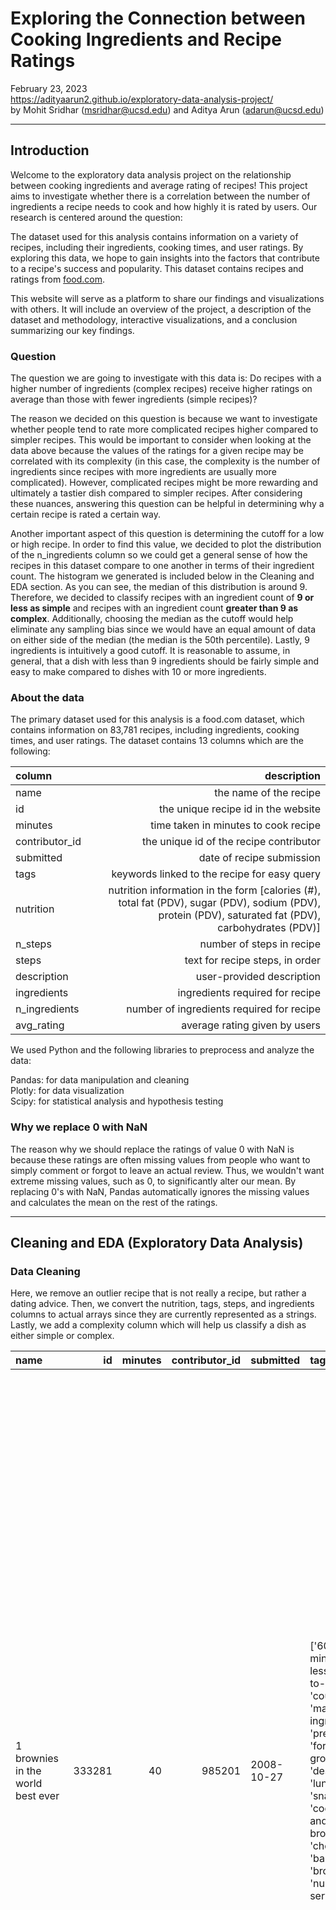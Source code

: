 # Exploring the Connection between Cooking Ingredients and Recipe Ratings

February 23, 2023 \
https://adityaarun2.github.io/exploratory-data-analysis-project/ \
by Mohit Sridhar (msridhar@ucsd.edu) and Aditya Arun (adarun@ucsd.edu)

---

## Introduction

Welcome to the exploratory data analysis project on the relationship between cooking ingredients and average rating of recipes! This project aims to investigate whether there is a correlation between the number of ingredients a recipe needs to cook and how highly it is rated by users. Our research is centered around the question: 

The dataset used for this analysis contains information on a variety of recipes, including their ingredients, cooking times, and user ratings. By exploring this data, we hope to gain insights into the factors that contribute to a recipe's success and popularity. This dataset contains recipes and ratings from <a href='food.com'> food.com</a>.

This website will serve as a platform to share our findings and visualizations with others. It will include an overview of the project, a description of the dataset and methodology, interactive visualizations, and a conclusion summarizing our key findings.

### Question

The question we are going to investigate with this data is: Do recipes with a higher number of ingredients (complex recipes) receive higher ratings on average than those with fewer ingredients (simple recipes)?

The reason we decided on this question is because we want to investigate whether people tend to rate more complicated recipes higher compared to simpler recipes. This would be important to consider when looking at the data above because the values of the ratings for a given recipe may be correlated with its complexity (in this case, the complexity is the number of ingredients since recipes with more ingredients are usually more complicated). However, complicated recipes might be more rewarding and ultimately a tastier dish compared to simpler recipes. After considering these nuances, answering this question can be helpful in determining why a certain recipe is rated a certain way.

Another important aspect of this question is determining the cutoff for a low or high recipe. In order to find this value, we decided to plot the distribution of the n_ingredients column so we could get a general sense of how the recipes in this dataset compare to one another in terms of their ingredient count. The histogram we generated is included below in the Cleaning and EDA section. As you can see, the median of this distribution is around 9. Therefore, we decided to classify recipes with an ingredient count of **9 or less as simple** and recipes with an ingredient count **greater than 9 as complex**. Additionally, choosing the median as the cutoff would help eliminate any sampling bias since we would have an equal amount of data on either side of the median (the median is the 50th percentile). Lastly, 9 ingredients is intuitively a good cutoff. It is reasonable to assume, in general, that a dish with less than 9 ingredients should be fairly simple and easy to make compared to dishes with 10 or more ingredients.

### About the data

The primary dataset used for this analysis is a food.com dataset, which contains information on 83,781 recipes, including ingredients, cooking times, and user ratings.
The dataset contains 13 columns which are the following:


| column     |   description |
|:------------|--------:|
| name   |       the name of the recipe |
| id |     the unique recipe id in the website |
| minutes | time taken in minutes to cook recipe |
| contributor_id |     the unique id of the recipe contributor |
| submitted |       date of recipe submission |
| tags   |      keywords linked to the recipe for easy query |
| nutrition | nutrition information in the form [calories (#), total fat (PDV), sugar (PDV), sodium (PDV), protein (PDV), saturated fat (PDV), carbohydrates (PDV)] |
| n_steps |  number of steps in recipe  |
| steps | text for recipe steps, in order|
| description | user-provided description |
| ingredients	| ingredients required for recipe |
| n_ingredients |	number of ingredients required for recipe |
| avg_rating | average rating given by users |

We used Python and the following libraries to preprocess and analyze the data:

Pandas: for data manipulation and cleaning \
Plotly: for data visualization \
Scipy: for statistical analysis and hypothesis testing

### Why we replace 0 with NaN

The reason why we should replace the ratings of value 0 with NaN is because these ratings are often missing values from people who want to simply comment or forgot to leave an actual review. Thus, we wouldn't want extreme missing values, such as 0, to significantly alter our mean. By replacing 0's with NaN, Pandas automatically ignores the missing values and calculates the mean on the rest of the ratings.

---

## Cleaning and EDA (Exploratory Data Analysis)

### Data Cleaning
Here, we remove an outlier recipe that is not really a recipe, but rather a dating advice. Then, we convert the nutrition, tags, steps, and ingredients columns to actual arrays since they are currently represented as a strings. Lastly, we add a complexity column which will help us classify a dish as either simple or complex.

| name                                 |     id |   minutes |   contributor_id | submitted   | tags                                                                                                                                                                                                                                                                                                                                                          | nutrition                                                         |   n_steps | steps                                                                                                                                                                                                                                                                                                                                                                                                                                                                                                                                                                                                                                                                                                                                                                                                                                                                                                                                                                                                                                                                                                                                                                                                                                                                                                                                                                               | description                                                                                                                                                                                                                                                                                                                                                                       | ingredients                                                                                                                                                                                                                             |   n_ingredients |   avg_rating | complexity   |
|:-------------------------------------|-------:|----------:|-----------------:|:------------|:--------------------------------------------------------------------------------------------------------------------------------------------------------------------------------------------------------------------------------------------------------------------------------------------------------------------------------------------------------------|:------------------------------------------------------------------|----------:|:------------------------------------------------------------------------------------------------------------------------------------------------------------------------------------------------------------------------------------------------------------------------------------------------------------------------------------------------------------------------------------------------------------------------------------------------------------------------------------------------------------------------------------------------------------------------------------------------------------------------------------------------------------------------------------------------------------------------------------------------------------------------------------------------------------------------------------------------------------------------------------------------------------------------------------------------------------------------------------------------------------------------------------------------------------------------------------------------------------------------------------------------------------------------------------------------------------------------------------------------------------------------------------------------------------------------------------------------------------------------------------|:----------------------------------------------------------------------------------------------------------------------------------------------------------------------------------------------------------------------------------------------------------------------------------------------------------------------------------------------------------------------------------|:----------------------------------------------------------------------------------------------------------------------------------------------------------------------------------------------------------------------------------------|----------------:|-------------:|:-------------|
| 1 brownies in the world    best ever | 333281 |        40 |           985201 | 2008-10-27  | ['60-minutes-or-less', 'time-to-make', 'course', 'main-ingredient', 'preparation', 'for-large-groups', 'desserts', 'lunch', 'snacks', 'cookies-and-brownies', 'chocolate', 'bar-cookies', 'brownies', 'number-of-servings']                                                                                          | ['138.4', ' 10.0', ' 50.0', ' 3.0', ' 3.0', ' 19.0', ' 6.0']      |        10 | ['heat the oven to 350f and arrange the rack in the middle', 'line an 8-by-8-inch glass baking dish with aluminum foil', 'combine chocolate and butter in a medium saucepan and cook over medium-low heat , stirring frequently , until evenly melted', 'remove from heat and let cool to room temperature', 'combine eggs , sugar , cocoa powder , vanilla extract , espresso , and salt in a large bowl and briefly stir until just evenly incorporated', 'add cooled chocolate and mix until uniform in color', 'add flour and stir until just incorporated', 'transfer batter to the prepared baking dish', 'bake until a tester inserted in the center of the brownies comes out clean , about 25 to 30 minutes', 'remove from the oven and cool completely before cutting']                                                                                                                                                                                                                                                                                                                                                                                                                                                                                                                                                                                                   | these are the most; chocolatey, moist, rich, dense, fudgy, delicious brownies that you'll ever make.....sereiously! there's no doubt that these will be your fav brownies ever for you can add things to them or make them plain.....either way they're pure heaven!                                                                                                              | ['bittersweet chocolate', 'unsalted butter', 'eggs', 'granulated sugar', 'unsweetened cocoa powder', 'vanilla extract', 'brewed espresso', 'kosher salt', 'all-purpose flour']                                                          |               9 |            4 | simple       |
| 1 in canada chocolate chip cookies   | 453467 |        45 |          1848091 | 2011-04-11  | ['60-minutes-or-less', 'time-to-make', 'cuisine', 'preparation', 'north-american', 'for-large-groups', 'canadian', 'british-columbian', 'number-of-servings']                                                                                                                                                                       | ['595.1', ' 46.0', ' 211.0', ' 22.0', ' 13.0', ' 51.0', ' 26.0']  |        12 | ['pre-heat oven the 350 degrees f', 'in a mixing bowl , sift together the flours and baking powder', 'set aside', 'in another mixing bowl , blend together the sugars , margarine , and salt until light and fluffy', 'add the eggs , water , and vanilla to the margarine / sugar mixture and mix together until well combined', 'add in the flour mixture to the wet ingredients and blend until combined', 'scrape down the sides of the bowl and add the chocolate chips', 'mix until combined', 'scrape down the sides to the bowl again', 'using an ice cream scoop , scoop evenly rounded balls of dough and place of cookie sheet about 1 - 2 inches apart to allow for spreading during baking', 'bake for 10 - 15 minutes or until golden brown on the outside and soft & chewy in the center', 'serve hot and enjoy !']                                                                                                                                                                                                                                                                                                                                                                                                                                                                                                                                                  | this is the recipe that we use at my school cafeteria for chocolate chip cookies. they must be the best chocolate chip cookies i have ever had! if you don't have margarine or don't like it, then just use butter (softened) instead.                                                                                                                                            | ['white sugar', 'brown sugar', 'salt', 'margarine', 'eggs', 'vanilla', 'water', 'all-purpose flour', 'whole wheat flour', 'baking soda', 'chocolate chips']                                                                             |              11 |            5 | complex      |
| 412 broccoli casserole               | 306168 |        40 |            50969 | 2008-05-30  | ['60-minutes-or-less', 'time-to-make', 'course', 'main-ingredient', 'preparation', 'side-dishes', 'vegetables', 'easy', 'beginner-cook', 'broccoli']                                                                                                                                                                             | ['194.8', ' 20.0', ' 6.0', ' 32.0', ' 22.0', ' 36.0', ' 3.0']     |         6 | ['preheat oven to 350 degrees', 'spray a 2 quart baking dish with cooking spray , set aside', 'in a large bowl mix together broccoli , soup , one cup of cheese , garlic powder , pepper , salt , milk , 1 cup of french onions , and soy sauce', 'pour into baking dish , sprinkle remaining cheese over top', 'bake for 25 minutes or until cheese is lightly browned', 'sprinkle with rest of french fried onions and bake until onions are browned and cheese is bubbly , about 10 more minutes']                                                                                                                                                                                                                                                                                                                                                                                                                                                                                                                                                                                                                                                                                                                                                                                                                                                                               | since there are already 411 recipes for broccoli casserole posted to "zaar" ,i decided to call this one  #412 broccoli casserole.i don't think there are any like this one in the database. i based this one on the famous "green bean casserole" from campbell's soup. but i think mine is better since i don't like cream of mushroom soup.submitted to "zaar" on may 28th,2008 | ['frozen broccoli cuts', 'cream of chicken soup', 'sharp cheddar cheese', 'garlic powder', 'ground black pepper', 'salt', 'milk', 'soy sauce', 'french-fried onions']                                                                   |               9 |            5 | simple       |
| millionaire pound cake               | 286009 |       120 |           461724 | 2008-02-12  | ['time-to-make', 'course', 'cuisine', 'preparation', 'occasion', 'north-american', 'desserts', 'american', 'southern-united-states', 'dinner-party', 'holiday-event', 'cakes', 'dietary', 'christmas', 'thanksgiving', 'low-sodium', 'low-in-something', 'taste-mood', 'sweet', '4-hours-or-less'] | ['878.3', ' 63.0', ' 326.0', ' 13.0', ' 20.0', ' 123.0', ' 39.0'] |         7 | ['freheat the oven to 300 degrees', 'grease a 10-inch tube pan with butter , dust the bottom and sides with flour , and set aside', 'in a large mixing bowl , cream the butter and sugar with an electric mixer and add the eggs one at a time , beating after each addition', 'alternately add the flour and milk , stirring till the batter is smooth', 'add the two extracts and stir till well blended', 'scrape the batter into the prepared pan and bake till a cake tester or knife blade inserted in the center comes out clean , about 1 1 / 2 hours', 'cool the cake in the pan on a rack for 5 minutes , then turn it out on the rack to cool completely']                                                                                                                                                                                                                                                                                                                                                                                                                                                                                                                                                                                                                                                                                                               | why a millionaire pound cake?  because it's super rich!  this scrumptious cake is the pride of an elderly belle from jackson, mississippi.  the recipe comes from "the glory of southern cooking" by james villas.                                                                                                                                                                | ['butter', 'sugar', 'eggs', 'all-purpose flour', 'whole milk', 'pure vanilla extract', 'almond extract']                                                                                                                                |               7 |            5 | simple       |
| 2000 meatloaf                        | 475785 |        90 |          2202916 | 2012-03-06  | ['time-to-make', 'course', 'main-ingredient', 'preparation', 'main-dish', 'potatoes', 'vegetables', '4-hours-or-less', 'meatloaf', 'simply-potatoes2']                                                                                                                                                                           | ['267.0', ' 30.0', ' 12.0', ' 12.0', ' 29.0', ' 48.0', ' 2.0']    |        17 | ['pan fry bacon , and set aside on a paper towel to absorb excess grease', 'mince yellow onion , red bell pepper , and add to your mixing bowl', 'chop garlic and set aside', 'put 1tbsp olive oil into a saut pan , along with chopped garlic , teaspoons white pepper and a pinch of kosher salt', 'bring to a medium heat to sweat your garlic', 'preheat oven to 350f', 'coarsely chop your baby spinach add to your heated pan , stir frequently for approximately 5 min to wilt', 'add your spinach to the mixing bowl', 'chop your now cooled bacon , and add it to the mixing bowl', 'add your meatloaf mix to the bowl , with one egg and mix till thoroughly combined', 'add your goat cheese , one egg , 1 / 8 tsp white pepper and 1 / 8 tsp of kosher salt and mix till thoroughly combined', 'transfer to a 9x5 meatloaf pan , and cook for 60 min or until the internal temperature is at least 160f', 'let stand for 5min', 'melt 1tbsp unsalted butter into a frying pan , and cook up to three eggs at a time', 'crack each egg into a separate dish , in order to prevent egg shells from reaching the pan , then add salt and pepper to taste', 'wait until the egg whites are firm looking , but slightly runny on top before flipping your eggs', 'after flipping , wait 10~20 seconds before removing each egg and placing it over your slices of meatloaf'] | ready, set, cook! special edition contest entry: a mediterranean flavor inspired meatloaf dish. featuring: simply potatoes - shredded hash browns, egg, bacon, spinach, red bell pepper, and goat cheese.                                                                                                                                                                         | ['meatloaf mixture', 'unsmoked bacon', 'goat cheese', 'unsalted butter', 'eggs', 'baby spinach', 'yellow onion', 'red bell pepper', 'simply potatoes shredded hash browns', 'fresh garlic', 'kosher salt', 'white pepper', 'olive oil'] |              13 |            5 | complex      |


### Univariate Analysis

Below is the histogram representing the distribution of values for the n_ingredients column. This helps give us a deeper understanding of how many ingredients are contained in each recipe and also explains why 9 ingredients is a good cutoff for determining whether a dish is complex or simple. The red line represents the median value of the distribution and, as you can see, it is centered around 9.

<iframe src="univariateplot1.html" width=800 height=600 frameBorder=0></iframe> 

Below is a histogram showing the distribution of avg_rating for all the recipes. As you can see, the red line represents the mean average rating across all recipes. This plot will be helpful for explaining the bivariate analysis as well.

<iframe src="univariateplot2.html" width=800 height=600 frameBorder=0></iframe> 

### Bivariate Analysis

Below is a bar chart which examines the mean avg_rating for simple recipes vs. complex recipes. The plot shows that the mean is about the same for each group because, as seen in the histogram above, most of the ratings across all recipes are 5. Therefore, when we group the number of ingredients, we would expect that the average rating across groups is close to 5.

<iframe src="bivariateplot1.html" width=800 height=600 frameBorder=0></iframe>

### Interesting Aggregates

Grouping the number of ingredients and examining the aggregate statistics mean can help us to understand if there is a relationship between the complexity of a recipe (as indicated by the number of ingredients) and its cooking time and rating. This is because recipes with a higher number of ingredients may require longer cooking times, but may also result in more complex and flavorful dishes, leading to higher ratings. By grouping the recipes based on the number of ingredients and calculating the average cooking time and rating for each group, we can identify any patterns or trends in the data and determine if there is a correlation between the number of ingredients, cooking time, and rating. This can help us to make more informed decisions about recipe development, as well as provide insights into the preferences of consumers when it comes to recipe complexity and cooking time.


|   minutes |   n_steps |   n_ingredients |   avg_rating |   calories |   total_fat (PDV) |   sugar (PDV) |   sodium (PDV) |   protein (PDV) |   saturated_fat (PDV) |   carbohydrates (PDV) |
|----------:|----------:|----------------:|-------------:|-----------:|------------------:|--------------:|---------------:|----------------:|----------------------:|----------------------:|
|   96.9493 |  12.6287  |        12.7353  |      4.62307 |    503.609 |           38.6573 |       69.3078 |        33.3543 |         41.6396 |               46.1697 |               15.71   |
|  106.663  |   8.20179 |         6.55755 |      4.62708 |    374.326 |           28.0727 |       68.1805 |        25.6126 |         26.7148 |               35.7703 |               12.3359 |

---

## Assessment of Missingness

The columns in the ``recipes`` DataFrame that contain missing values are: ``name``, ``description``, and ``avg_rating``.

Here, we will conduct permutation tests on two columns against the ``description_missing`` column in order to determine whether the ``description`` column is Missing at Random (MAR) since it would depend on the values of that other column. In order to conduct the test, we will consider the following hypotheses with an 𝛼 of 0.05:

* **Null Hypothesis:** There is no significant difference between the two distributions of the column when the description is missing or not missing.
* **Alternate Hypothesis:** There is a significant difference between the distributions of the column when the description is missing vs. when the description is not missing.

Additionally, we will be using the **absolute difference of means** as our test statistic in this permutation test since we are dealing with quantitative distributions.

